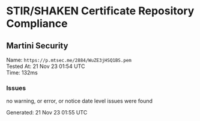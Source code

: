 # STIR/SHAKEN Certificate Repository Compliance

## Martini Security

Name: `https://p.mtsec.me/2884/WuZE3jHSQ1BS.pem`\
Tested At: 21 Nov 23 01:54 UTC\
Time: 132ms

### Issues

no warning, or error, or notice date level issues were found

Generated: 21 Nov 23 01:55 UTC
